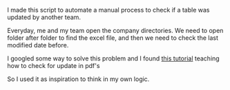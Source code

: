 I made this script to automate a manual process to check if a table was updated by another team.

Everyday, me and my team open the company directories. We need to open folder after folder to find the excel file, and then we need to check the last modified date before.

I googled some way to solve this problem and I found [this tutorial](https://tonyteaches.tech/detect-file-change-python/) teaching how to check for update in pdf's

So I used it as inspiration to think in my own logic.

